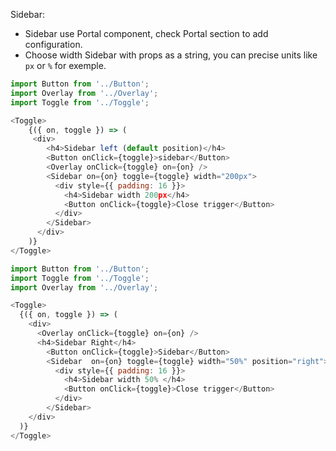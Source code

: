 Sidebar:

 * Sidebar use Portal component, check Portal section to add configuration.
 * Choose width Sidebar with props as a string, you can precise units like `px` or `%` for exemple.


```js
import Button from '../Button';
import Overlay from '../Overlay';
import Toggle from '../Toggle';

<Toggle>
    {({ on, toggle }) => (
     <div>
        <h4>Sidebar left (default position)</h4>
        <Button onClick={toggle}>sidebar</Button>
        <Overlay onClick={toggle} on={on} />
        <Sidebar on={on} toggle={toggle} width="200px">
          <div style={{ padding: 16 }}>
            <h4>Sidebar width 200px</h4>
            <Button onClick={toggle}>Close trigger</Button>
          </div>    
        </Sidebar>  
      </div>          
    )}
</Toggle> 
```
    
```js
import Button from '../Button';
import Toggle from '../Toggle';
import Overlay from '../Overlay';

<Toggle>
  {({ on, toggle }) => (
    <div>
      <Overlay onClick={toggle} on={on} />
      <h4>Sidebar Right</h4>
        <Button onClick={toggle}>Sidebar</Button>
        <Sidebar  on={on} toggle={toggle} width="50%" position="right">
          <div style={{ padding: 16 }}>
            <h4>Sidebar width 50% </h4>
            <Button onClick={toggle}>Close trigger</Button>
          </div>
        </Sidebar>  
    </div>
  )}
</Toggle> 
```
        
      
